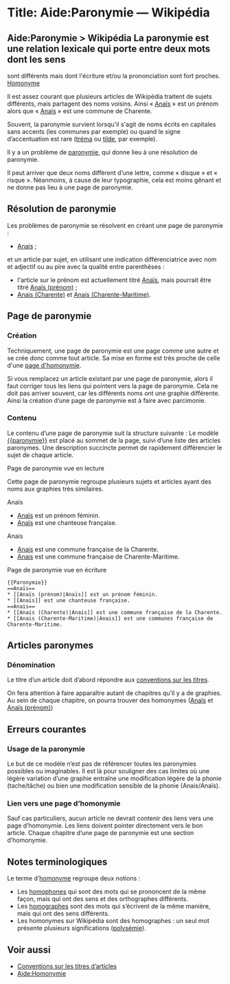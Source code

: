 # Title: Aide:Paronymie — Wikipédia

## Aide:Paronymie > Wikipédia La paronymie est une relation lexicale qui porte entre deux mots dont les sens
sont différents mais dont l'écriture et/ou la prononciation sont fort proches.
[Homonyme](/wiki/Homonymie "Homonymie")

Il est assez courant que plusieurs articles de Wikipédia traitent de sujets
différents, mais partagent des noms voisins. Ainsi « [Anaïs](/wiki/Ana%C3%AFs
"Anaïs") » est un prénom alors que « [Anais](/wiki/Anais_\(Charente\) "Anais
\(Charente\)") » est une commune de Charente.

Souvent, la paronymie survient lorsqu'il s'agit de noms écrits en capitales
sans accents (les communes par exemple) ou quand le signe d’accentuation est
rare ([tréma](/wiki/Tr%C3%A9ma "Tréma") ou [tilde](/wiki/Tilde "Tilde"), par
exemple).

Il y a un problème de [paronymie](/wiki/Paronymie "Paronymie"), qui donne lieu
à une résolution de paronymie.

Il peut arriver que deux noms diffèrent d’une lettre, comme « disque » et «
risque ». Néanmoins, à cause de leur typographie, cela est moins gênant et ne
donne pas lieu à une page de paronymie.

## Résolution de paronymie

Les problèmes de paronymie se résolvent en créant une page de paronymie :

  * [Anais](/wiki/Anais "Anais") ;

et un article par sujet, en utilisant une indication différenciatrice avec nom
et adjectif ou au pire avec la qualité entre parenthèses :

  * l'article sur le prénom est actuellement titré [Anaïs](/wiki/Ana%C3%AFs "Anaïs"), mais pourrait être titré [Anaïs (prénom)](/wiki/Ana%C3%AFs_\(pr%C3%A9nom\) "Anaïs \(prénom\)") ;
  * [Anais (Charente)](/wiki/Anais_\(Charente\) "Anais \(Charente\)") et [Anais (Charente-Maritime)](/wiki/Anais_\(Charente-Maritime\) "Anais \(Charente-Maritime\)").

## Page de paronymie

### Création

Techniquement, une page de paronymie est une page comme une autre et se crée
donc comme tout article. Sa mise en forme est très proche de celle d'une [page
d'homonymie](/wiki/Aide:Homonymie "Aide:Homonymie").

Si vous remplacez un article existant par une page de paronymie, alors il faut
corriger tous les liens qui pointent vers la page de paronymie. Cela ne doit
pas arriver souvent, car les différents noms ont une graphie différente. Ainsi
la création d’une page de paronymie est à faire avec parcimonie.

### Contenu

Le contenu d’une page de paronymie suit la structure suivante : Le modèle
[{{paronymie}}](/wiki/Mod%C3%A8le:Paronymie "Modèle:Paronymie") est placé au
sommet de la page, suivi d’une liste des articles paronymes. Une description
succincte permet de rapidement différencier le sujet de chaque article.

Page de paronymie vue en lecture

[](/wiki/Aide:Paronymie "Aide:Paronymie")

Cette page de paronymie regroupe plusieurs sujets et articles ayant des noms
aux graphies très similaires.

Anaïs

  * [Anaïs](/wiki/Ana%C3%AFs_\(pr%C3%A9nom\) "Anaïs \(prénom\)") est un prénom féminin.
  * [Anaïs](/wiki/Ana%C3%AFs "Anaïs") est une chanteuse française.

Anais

  * [Anais](/wiki/Anais_\(Charente\) "Anais \(Charente\)") est une commune française de la Charente.
  * [Anais](/wiki/Anais_\(Charente-Maritime\) "Anais \(Charente-Maritime\)") est une commune française de Charente-Maritime.

Page de paronymie vue en écriture

    
    
    {{Paronymie}}
    ==Anaïs==
    * [[Anaïs (prénom)|Anaïs]] est un prénom féminin.
    * [[Anaïs]] est une chanteuse française.
    ==Anais==
    * [[Anais (Charente)|Anais]] est une commune française de la Charente.
    * [[Anais (Charente-Maritime)|Anais]] est une communes française de Charente-Maritime.
    

## Articles paronymes

### Dénomination

Le titre d’un article doit d’abord répondre aux [conventions sur les
titres](/wiki/Wikip%C3%A9dia:Conventions_sur_les_titres "Wikipédia:Conventions
sur les titres").

On fera attention à faire apparaître autant de chapitres qu’il y a de
graphies. Au sein de chaque chapitre, on pourra trouver des homonymes
([Anaïs](/wiki/Ana%C3%AFs "Anaïs") et [Anaïs
(prénom)](/wiki/Ana%C3%AFs_\(pr%C3%A9nom\) "Anaïs \(prénom\)"))

## Erreurs courantes

### Usage de la paronymie

Le but de ce modèle n’est pas de référencer toutes les paronymies possibles ou
imaginables. Il est là pour souligner des cas limites où une légère variation
d’une graphie entraîne une modification légère de la phonie (tache/tâche) ou
bien une modification sensible de la phonie (Anais/Anaïs).

### Lien vers une page d’homonymie

Sauf cas particuliers, aucun article ne devrait contenir des liens vers une
page d’homonymie. Les liens doivent pointer directement vers le bon article.
Chaque chapitre d’une page de paronymie est une section d’homonymie.

## Notes terminologiques

Le terme d’[homonyme](/wiki/Homonyme "Homonyme") regroupe deux notions :

  * Les [homophones](/wiki/Homophone "Homophone") qui sont des mots qui se prononcent de la même façon, mais qui ont des sens et des orthographes différents.
  * Les [homographes](/wiki/Homographe "Homographe") sont des mots qui s’écrivent de la même manière, mais qui ont des sens différents.
  * Les homonymes sur Wikipédia sont des homographes : un seul mot présente plusieurs significations ([polysémie](/wiki/Polys%C3%A9mie "Polysémie")).

## Voir aussi

  * [Conventions sur les titres d’articles](/wiki/Wikip%C3%A9dia:Conventions_sur_les_titres_d%27articles "Wikipédia:Conventions sur les titres d'articles")
  * [Aide:Homonymie](/wiki/Aide:Homonymie "Aide:Homonymie")

